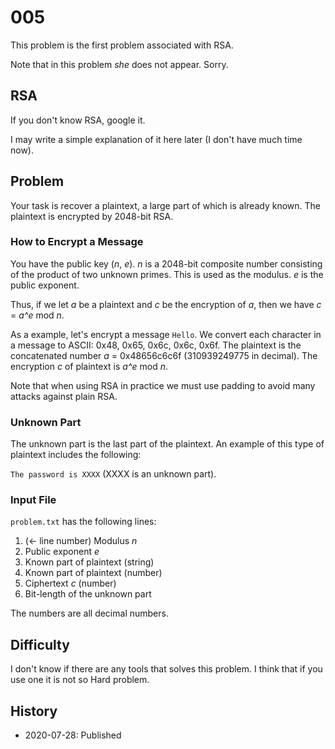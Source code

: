 # 005
This problem is the first problem associated with RSA.

Note that in this problem *she* does not appear. Sorry.

## RSA
If you don't know RSA, google it.

I may write a simple explanation of it here later
(I don't have much time now).

## Problem
Your task is recover a plaintext, a large part of which is already known.
The plaintext is encrypted by 2048-bit RSA.

### How to Encrypt a Message
You have the public key (*n*, *e*).
*n* is a 2048-bit composite number consisting of
the product of two unknown primes.
This is used as the modulus.
*e* is the public exponent.

Thus, if we let *a* be a plaintext and *c* be the encryption of *a*,
then we have *c* = *a^e* mod *n*.

As a example, let's encrypt a message `Hello`.
We convert each character in a message to ASCII:
0x48, 0x65, 0x6c, 0x6c, 0x6f.
The plaintext is the concatenated number *a* =  0x48656c6c6f (310939249775 in decimal).
The encryption *c* of plaintext is *a^e* mod *n*.

Note that when using RSA in practice we must use padding to avoid
many attacks against plain RSA.

### Unknown Part
The unknown part is the last part of the plaintext.
An example of this type of plaintext includes the following:

`The password is XXXX` (XXXX is an unknown part).

### Input File
`problem.txt` has the following lines:

1. (← line number) Modulus *n*
2. Public exponent *e*
3. Known part of plaintext (string)
4. Known part of plaintext (number)
5. Ciphertext *c* (number)
6. Bit-length of the unknown part

The numbers are all decimal numbers.

## Difficulty
I don't know if there are any tools that solves this problem.
I think that if you use one it is not so Hard problem.

## History
* 2020-07-28: Published
